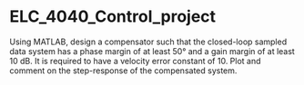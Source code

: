 # ELC_4040_Control_project
Using MATLAB, design a compensator such that the closed-loop sampled data system has a phase margin of at least 50° and a gain margin of at least 10 dB. It is required to have a velocity error constant of 10. Plot and comment on the step-response of the compensated system.
